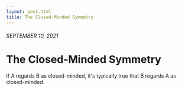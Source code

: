 ```yaml
---
layout: post.html
title: The Closed-Minded Symmetry
---
```


###### SEPTEMBER 10, 2021

# The Closed-Minded Symmetry

If A regards B as closed-minded, it's typically true that B regards A as closed-minded.
